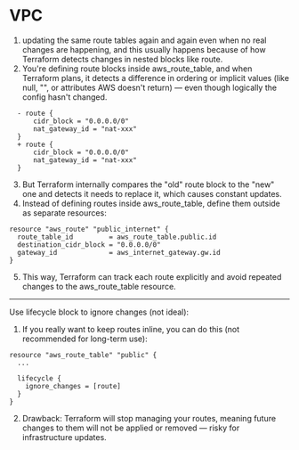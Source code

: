 # VPC
1. updating the same route tables again and again even when no real changes are happening, and this usually happens because of how Terraform detects changes in nested blocks like route.
2. You're defining route blocks inside aws_route_table, and when Terraform plans, it detects a difference in ordering or implicit values (like null, "", or attributes AWS doesn't return) — even though logically the config hasn't changed.
```
  - route {
      cidr_block = "0.0.0.0/0"
      nat_gateway_id = "nat-xxx"
  }
  + route {
      cidr_block = "0.0.0.0/0"
      nat_gateway_id = "nat-xxx"
  }
```
3. But Terraform internally compares the "old" route block to the "new" one and detects it needs to replace it, which causes constant updates.
4. Instead of defining routes inside aws_route_table, define them outside as separate resources:
```
resource "aws_route" "public_internet" {
  route_table_id         = aws_route_table.public.id
  destination_cidr_block = "0.0.0.0/0"
  gateway_id             = aws_internet_gateway.gw.id
}
```
5. This way, Terraform can track each route explicitly and avoid repeated changes to the aws_route_table resource.

---
Use lifecycle block to ignore changes (not ideal):

1. If you really want to keep routes inline, you can do this (not recommended for long-term use):
```
resource "aws_route_table" "public" {
  ...

  lifecycle {
    ignore_changes = [route]
  }
}
```
2. Drawback: Terraform will stop managing your routes, meaning future changes to them will not be applied or removed — risky for infrastructure updates.